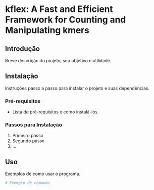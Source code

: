 # kflex: A Fast and Efficient Framework for Counting and Manipulating kmers

## Introdução

Breve descrição do projeto, seu objetivo e utilidade.

## Instalação

Instruções passo a passo para instalar o projeto e suas dependências.

### Pré-requisitos

- Lista de pré-requisitos e como instalá-los.

### Passos para Instalação

1. Primeiro passo
2. Segundo passo
3. ...

## Uso

Exemplos de como usar o programa.

```bash
# Exemplo de comando
